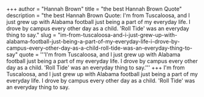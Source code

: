 +++
author = "Hannah Brown"
title = "the best Hannah Brown Quote"
description = "the best Hannah Brown Quote: I'm from Tuscaloosa, and I just grew up with Alabama football just being a part of my everyday life. I drove by campus every other day as a child. 'Roll Tide' was an everyday thing to say."
slug = "im-from-tuscaloosa-and-i-just-grew-up-with-alabama-football-just-being-a-part-of-my-everyday-life-i-drove-by-campus-every-other-day-as-a-child-roll-tide-was-an-everyday-thing-to-say"
quote = '''I'm from Tuscaloosa, and I just grew up with Alabama football just being a part of my everyday life. I drove by campus every other day as a child. 'Roll Tide' was an everyday thing to say.'''
+++
I'm from Tuscaloosa, and I just grew up with Alabama football just being a part of my everyday life. I drove by campus every other day as a child. 'Roll Tide' was an everyday thing to say.
